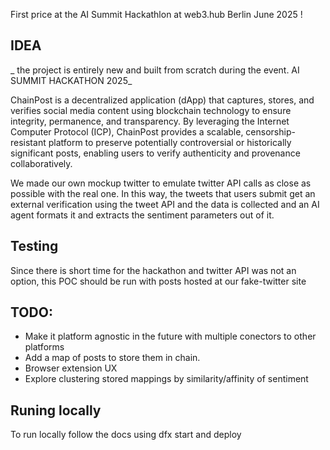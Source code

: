 First price at the AI Summit Hackathlon at web3.hub Berlin June 2025 !

## IDEA 

_ the project is entirely new and built from scratch during the event. AI SUMMIT HACKATHON 2025_

ChainPost is a decentralized application (dApp) that captures, stores, and verifies social media content using blockchain technology to ensure integrity, permanence, and transparency. By leveraging the Internet Computer Protocol (ICP), ChainPost provides a scalable, censorship-resistant platform to preserve potentially controversial or historically significant posts, enabling users to verify authenticity and provenance collaboratively.

We made our own mockup twitter to emulate twitter API calls as close as possible with the real one.
In this way, the tweets that users submit get an external verification using the tweet API and the data is collected and an AI agent formats it and extracts the sentiment parameters out of it.


## Testing
Since there is short time for the hackathon and twitter API was not an option, this POC should be run with posts hosted at our fake-twitter site 


## TODO:
  - Make it platform agnostic in the future with multiple conectors to other platforms
  - Add a map of posts to store them in chain.
  - Browser extension UX
  - Explore clustering stored mappings by similarity/affinity of sentiment


## Runing locally 
To run locally follow the docs using dfx start and deploy
